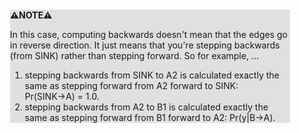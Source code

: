<div style="margin:2em; background-color: #e0e0e0;">

<strong>⚠️NOTE️️️⚠️</strong>

In this case, computing backwards doesn't mean that the edges go in reverse direction. It just means that you're stepping backwards (from SINK) rather than stepping forward. So for example, ...

1. stepping backwards from SINK to A2 is calculated exactly the same as stepping forward from A2 forward to SINK: Pr(SINK→A) = 1.0.
2. stepping backwards from A2 to B1 is calculated exactly the same as stepping forward from B1 forward to A2: Pr(y|B→A).
</div>


